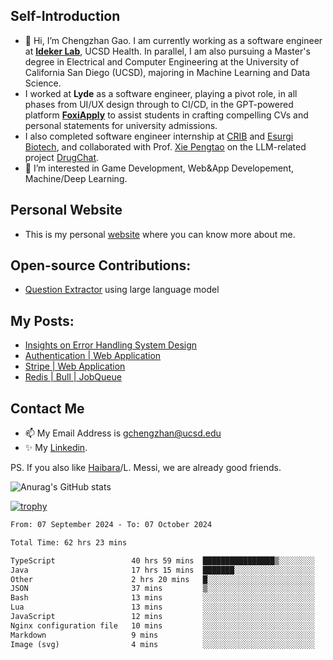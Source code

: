 ## Self-Introduction
- 👋 Hi, I’m Chengzhan Gao. I am currently working as a software engineer at **[Ideker Lab](https://idekerlab.ucsd.edu/)**, UCSD Health. In parallel, I am also pursuing a Master's degree in Electrical and Computer Engineering at the University of California San Diego (UCSD), majoring in Machine Learning and Data Science.
- I worked at **Lyde** as a software engineer, playing a pivot role, in all phases from UI/UX design through to CI/CD, in the GPT-powered platform **[FoxiApply](https://lyde.io)** to assist students in crafting compelling CVs and personal statements for university admissions.
- I also completed software engineer internship at [CRIB](https://apps.apple.com/us/app/crib-for-roommates/id6468918103?platform=iphone) and [Esurgi Biotech](https://myesurgi.com/), and collaborated with Prof. [Xie Pengtao](https://pengtaoxie.github.io/) on the LLM-related project [DrugChat](https://github.com/UCSD-AI4H/drugchat).
- 👀 I’m interested in Game Development, Web&App Developement, Machine/Deep Learning.

## Personal Website
-  This is my personal [website](https://gaochengzhan.netlify.app/) where you can know more about me.

## Open-source Contributions:
- [Question Extractor](https://github.com/nestordemeure/question_extractor) using large language model

## My Posts:
- [Insights on Error Handling System Design](https://gaochengzhan.netlify.app/post/error-handling/)
- [Authentication | Web Application](https://gaochengzhan.netlify.app/post/authentication/)
- [Stripe | Web Application](https://gaochengzhan.netlify.app/post/stripe/)
- [Redis | Bull | JobQueue](https://gaochengzhan.netlify.app/post/job-queue/)

## Contact Me
- 📫 My Email Address is gchengzhan@ucsd.edu
- ✨ My [Linkedin](https://www.linkedin.com/in/chengzhan-christoffel-gao/).

PS. If you also like [Haibara](https://www.detectiveconanworld.com/wiki/Ai_Haibara)/L. Messi, we are already good friends.

![Anurag's GitHub stats](https://github-readme-stats.vercel.app/api?username=GAOChengzhan&show_icons=true&theme=radical)

[![trophy](https://github-profile-trophy.vercel.app/?username=gaochengzhan&theme=flat&row=1&margin-w=12)](https://github.com/ryo-ma/github-profile-trophy)

<!--START_SECTION:waka-->

```txt
From: 07 September 2024 - To: 07 October 2024

Total Time: 62 hrs 23 mins

TypeScript                 40 hrs 59 mins  ████████████████▒░░░░░░░░   65.71 %
Java                       17 hrs 15 mins  ███████░░░░░░░░░░░░░░░░░░   27.65 %
Other                      2 hrs 20 mins   █░░░░░░░░░░░░░░░░░░░░░░░░   03.76 %
JSON                       37 mins         ▒░░░░░░░░░░░░░░░░░░░░░░░░   01.00 %
Bash                       13 mins         ░░░░░░░░░░░░░░░░░░░░░░░░░   00.37 %
Lua                        13 mins         ░░░░░░░░░░░░░░░░░░░░░░░░░   00.36 %
JavaScript                 12 mins         ░░░░░░░░░░░░░░░░░░░░░░░░░   00.34 %
Nginx configuration file   10 mins         ░░░░░░░░░░░░░░░░░░░░░░░░░   00.28 %
Markdown                   9 mins          ░░░░░░░░░░░░░░░░░░░░░░░░░   00.26 %
Image (svg)                4 mins          ░░░░░░░░░░░░░░░░░░░░░░░░░   00.12 %
```

<!--END_SECTION:waka-->

<!---
gaochengzhan/gaochengzhan is a ✨ special ✨ repository because its `README.md` (this file) appears on your GitHub profile.
You can click the Preview link to take a look at your changes.
--->
